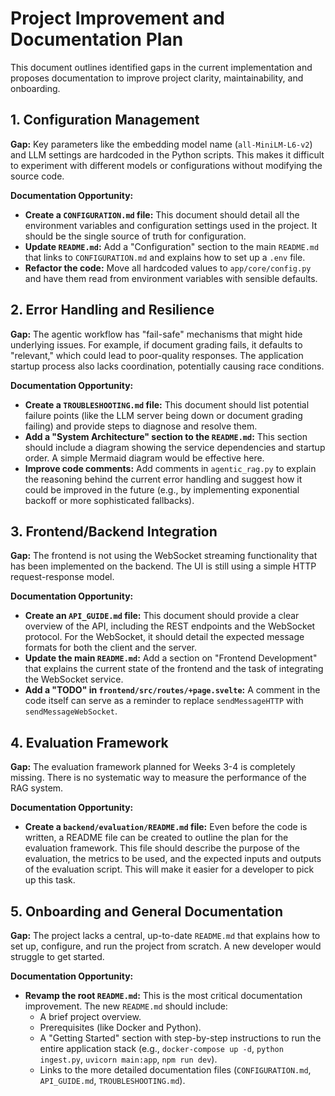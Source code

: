 # Project Improvement and Documentation Plan

This document outlines identified gaps in the current implementation and proposes documentation to improve project clarity, maintainability, and onboarding.

## 1. Configuration Management

**Gap:** Key parameters like the embedding model name (`all-MiniLM-L6-v2`) and LLM settings are hardcoded in the Python scripts. This makes it difficult to experiment with different models or configurations without modifying the source code.

**Documentation Opportunity:**

*   **Create a `CONFIGURATION.md` file:** This document should detail all the environment variables and configuration settings used in the project. It should be the single source of truth for configuration.
*   **Update `README.md`:** Add a "Configuration" section to the main `README.md` that links to `CONFIGURATION.md` and explains how to set up a `.env` file.
*   **Refactor the code:** Move all hardcoded values to `app/core/config.py` and have them read from environment variables with sensible defaults.

## 2. Error Handling and Resilience

**Gap:** The agentic workflow has "fail-safe" mechanisms that might hide underlying issues. For example, if document grading fails, it defaults to "relevant," which could lead to poor-quality responses. The application startup process also lacks coordination, potentially causing race conditions.

**Documentation Opportunity:**

*   **Create a `TROUBLESHOOTING.md` file:** This document should list potential failure points (like the LLM server being down or document grading failing) and provide steps to diagnose and resolve them.
*   **Add a "System Architecture" section to the `README.md`:** This section should include a diagram showing the service dependencies and startup order. A simple Mermaid diagram would be effective here.
*   **Improve code comments:** Add comments in `agentic_rag.py` to explain the reasoning behind the current error handling and suggest how it could be improved in the future (e.g., by implementing exponential backoff or more sophisticated fallbacks).

## 3. Frontend/Backend Integration

**Gap:** The frontend is not using the WebSocket streaming functionality that has been implemented on the backend. The UI is still using a simple HTTP request-response model.

**Documentation Opportunity:**

*   **Create an `API_GUIDE.md` file:** This document should provide a clear overview of the API, including the REST endpoints and the WebSocket protocol. For the WebSocket, it should detail the expected message formats for both the client and the server.
*   **Update the main `README.md`:** Add a section on "Frontend Development" that explains the current state of the frontend and the task of integrating the WebSocket service.
*   **Add a "TODO" in `frontend/src/routes/+page.svelte`:** A comment in the code itself can serve as a reminder to replace `sendMessageHTTP` with `sendMessageWebSocket`.

## 4. Evaluation Framework

**Gap:** The evaluation framework planned for Weeks 3-4 is completely missing. There is no systematic way to measure the performance of the RAG system.

**Documentation Opportunity:**

*   **Create a `backend/evaluation/README.md` file:** Even before the code is written, a README file can be created to outline the plan for the evaluation framework. This file should describe the purpose of the evaluation, the metrics to be used, and the expected inputs and outputs of the evaluation script. This will make it easier for a developer to pick up this task.

## 5. Onboarding and General Documentation

**Gap:** The project lacks a central, up-to-date `README.md` that explains how to set up, configure, and run the project from scratch. A new developer would struggle to get started.

**Documentation Opportunity:**

*   **Revamp the root `README.md`:** This is the most critical documentation improvement. The new `README.md` should include:
    *   A brief project overview.
    *   Prerequisites (like Docker and Python).
    *   A "Getting Started" section with step-by-step instructions to run the entire application stack (e.g., `docker-compose up -d`, `python ingest.py`, `uvicorn main:app`, `npm run dev`).
    *   Links to the more detailed documentation files (`CONFIGURATION.md`, `API_GUIDE.md`, `TROUBLESHOOTING.md`).
